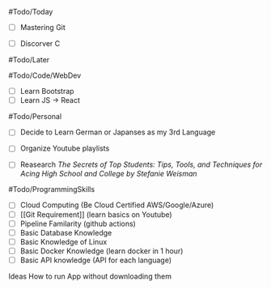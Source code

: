 #Todo/Today
- [ ] Mastering Git 
- [ ] Discorver C


#Todo/Later


#Todo/Code/WebDev
- [ ] Learn Bootstrap 
- [ ] Learn JS -> React

#Todo/Personal
- [ ] Decide to Learn German or Japanses as my 3rd Language 
- [ ] Organize Youtube playlists
- [ ] Reasearch *The Secrets of Top Students: Tips, Tools, and Techniques for Acing High School and College by Stefanie Weisman* 


#Todo/ProgrammingSkills
- [ ] Cloud Computing (Be Cloud Certified AWS/Google/Azure)
- [ ] [[Git Requirement]] (learn basics on Youtube)
- [ ] Pipeline Familarity (github actions)
- [ ] Basic Database Knowledge 
- [ ] Basic Knowledge of Linux
- [ ] Basic Docker Knowledge (learn docker in 1 hour)
- [ ] Basic API knowledge  (API for each language)

Ideas
How to run App without downloading them
